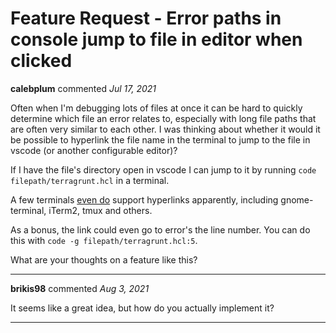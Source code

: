# Feature Request - Error paths in console jump to file in editor when clicked

**calebplum** commented *Jul 17, 2021*

Often when I'm debugging lots of files at once it can be hard to quickly determine which file an error relates to, especially with long file paths that are often very similar to each other. I was thinking about whether it would it be possible to hyperlink the file name in the terminal to jump to the file in vscode (or another configurable editor)?

If I have the file's directory open in vscode I can jump to it by running `code filepath/terragrunt.hcl` in a terminal.

A few terminals [even do](https://gist.github.com/egmontkob/eb114294efbcd5adb1944c9f3cb5feda) support hyperlinks apparently, including gnome-terminal, iTerm2, tmux and others.

As a bonus, the link could even go to error's the line number. You can do this with `code -g filepath/terragrunt.hcl:5`.

What are your thoughts on a feature like this?
<br />
***


**brikis98** commented *Aug 3, 2021*

It seems like a great idea, but how do you actually implement it?
***

